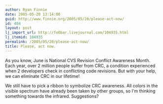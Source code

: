 ```yaml
---
author: Ryan Finnie
date: 2005-05-20 13:14:00
guid: http://www.finnie.org/2005/05/20/please-act-now/
id: 404
layout: post
lj_import_url: http://fo0bar.livejournal.com/104935.html
lj_itemid: 104935
permalink: /2005/05/20/please-act-now/
title: Please, act now.
---
```

As you know, June is National CVS Revision Conflict Awareness Month. Each year, over 2 million people suffer from CRC, a condition experienced when 2 developers check in conflicting code revisions. But with your help, we can eliminate CRC in our lifetime!

We still have to pick a ribbon to symbolize CRC awareness. All colors in the visible spectrum have already been taken by other groups, so I'm thinking something towards the infrared. Suggestions?
